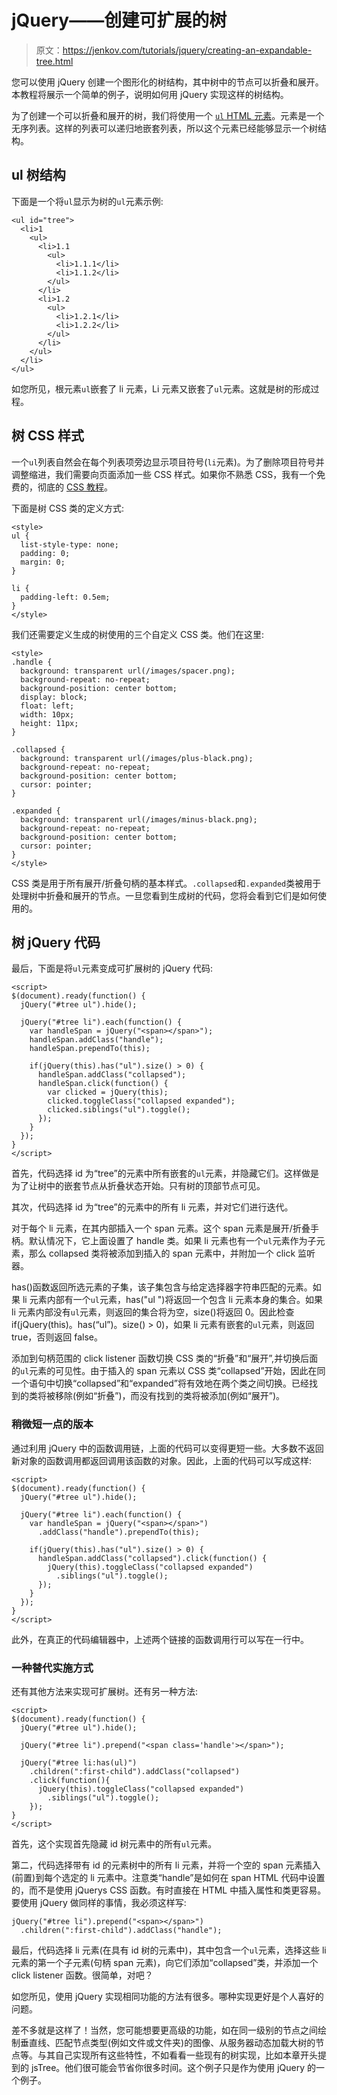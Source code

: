 # jQuery——创建可扩展的树

> 原文：<https://jenkov.com/tutorials/jquery/creating-an-expandable-tree.html>

您可以使用 jQuery 创建一个图形化的树结构，其中树中的节点可以折叠和展开。本教程将展示一个简单的例子，说明如何用 jQuery 实现这样的树结构。

为了创建一个可以折叠和展开的树，我们将使用一个 [`ul` HTML 元素](/html4/lists.html)。元素是一个无序列表。这样的列表可以递归地嵌套列表，所以这个元素已经能够显示一个树结构。

## ul 树结构

下面是一个将`ul`显示为树的`ul`元素示例:

```
<ul id="tree">                                                                                                
  <li>1                                                                
    <ul>                                                                              
      <li>1.1                                      
        <ul>                                                      
          <li>1.1.1</li> 
          <li>1.1.2</li> 
        </ul>                                                     
      </li>                                                                 
      <li>1.2                                      
        <ul>                                                      
          <li>1.2.1</li> 
          <li>1.2.2</li> 
        </ul>                                                     
      </li>                                                                 
    </ul>                                                                             
  </li>                                                                                         
</ul>                                                                                                         

```

如您所见，根元素`ul`嵌套了 li 元素，Li 元素又嵌套了`ul`元素。这就是树的形成过程。

## 树 CSS 样式

一个`ul`列表自然会在每个列表项旁边显示项目符号(`li`元素)。为了删除项目符号并调整缩进，我们需要向页面添加一些 CSS 样式。如果你不熟悉 CSS，我有一个免费的，彻底的 [CSS 教程](/css/index.html)。

下面是树 CSS 类的定义方式:

```
<style>                       
ul {                                 
  list-style-type: none;  
  padding: 0;             
  margin: 0;              
}                                   

li {                                 
  padding-left: 0.5em;    
}                                   
</style>                      

```

我们还需要定义生成的树使用的三个自定义 CSS 类。他们在这里:

```
<style>                                                                            
.handle {                                                                            
  background: transparent url(/images/spacer.png);                         
  background-repeat: no-repeat;                                            
  background-position: center bottom;                                      
  display: block;                                                          
  float: left;                                                             
  width: 10px;                                                             
  height: 11px;                                                            
}                                                                                    

.collapsed {                                                                         
  background: transparent url(/images/plus-black.png);                     
  background-repeat: no-repeat;                                            
  background-position: center bottom;                                      
  cursor: pointer;                                                         
}                                                                                    

.expanded {                                                                          
  background: transparent url(/images/minus-black.png);                    
  background-repeat: no-repeat;                                            
  background-position: center bottom;                                      
  cursor: pointer;                                                         
}                                                                                    
</style>                                                                           

```

CSS 类是用于所有展开/折叠句柄的基本样式。`.collapsed`和`.expanded`类被用于处理树中折叠和展开的节点。一旦您看到生成树的代码，您将会看到它们是如何使用的。

## 树 jQuery 代码

最后，下面是将`ul`元素变成可扩展树的 jQuery 代码:

```
<script>                                                                               
$(document).ready(function() {                                                               
  jQuery("#tree ul").hide();                                                       

  jQuery("#tree li").each(function() {                                                  
    var handleSpan = jQuery("<span></span>");                            
    handleSpan.addClass("handle");                                       
    handleSpan.prependTo(this);                                          

    if(jQuery(this).has("ul").size() > 0) {                              
      handleSpan.addClass("collapsed");                        
      handleSpan.click(function() {                            
        var clicked = jQuery(this);                  
        clicked.toggleClass("collapsed expanded");   
        clicked.siblings("ul").toggle();             
      });                                                      
    }                                                                    
  });                                                                              
}                                                                                            
</script>                                                                                  

```

首先，代码选择 id 为“tree”的元素中所有嵌套的`ul`元素，并隐藏它们。这样做是为了让树中的嵌套节点从折叠状态开始。只有树的顶部节点可见。

其次，代码选择 id 为“tree”的元素中的所有 li 元素，并对它们进行迭代。

对于每个 li 元素，在其内部插入一个 span 元素。这个 span 元素是展开/折叠手柄。默认情况下，它上面设置了 handle 类。如果 li 元素也有一个`ul`元素作为子元素，那么 collapsed 类将被添加到插入的 span 元素中，并附加一个 click 监听器。

has()函数返回所选元素的子集，该子集包含与给定选择器字符串匹配的元素。如果 li 元素内部有一个`ul`元素，has("ul ")将返回一个包含 li 元素本身的集合。如果 li 元素内部没有`ul`元素，则返回的集合将为空，size()将返回 0。因此检查 if(jQuery(this)。has(“ul”)。size() > 0)，如果 li 元素有嵌套的`ul`元素，则返回 true，否则返回 false。

添加到句柄范围的 click listener 函数切换 CSS 类的“折叠”和“展开”,并切换后面的`ul`元素的可见性。由于插入的 span 元素以 CSS 类“collapsed”开始，因此在同一个语句中切换“collapsed”和“expanded”将有效地在两个类之间切换。已经找到的类将被移除(例如“折叠”)，而没有找到的类将被添加(例如“展开”)。

### 稍微短一点的版本

通过利用 jQuery 中的函数调用链，上面的代码可以变得更短一些。大多数不返回新对象的函数调用都返回调用该函数的对象。因此，上面的代码可以写成这样:

```
<script>                                                                               
$(document).ready(function() {                                                               
  jQuery("#tree ul").hide();                                                       

  jQuery("#tree li").each(function() {                                                  
    var handleSpan = jQuery("<span></span>")                            
      .addClass("handle").prependTo(this);                                          

    if(jQuery(this).has("ul").size() > 0) {                              
      handleSpan.addClass("collapsed").click(function() {                            
        jQuery(this).toggleClass("collapsed expanded")   
          .siblings("ul").toggle();             
      });                                                      
    }                                                                    
  });                                                                              
}                                                                                            
</script>                                                                              

```

此外，在真正的代码编辑器中，上述两个链接的函数调用行可以写在一行中。

### 一种替代实施方式

还有其他方法来实现可扩展树。还有另一种方法:

```
<script>                                                                               
$(document).ready(function() {                                                               
  jQuery("#tree ul").hide();                                                       

  jQuery("#tree li").prepend("<span class='handle'></span>");

  jQuery("#tree li:has(ul)")
    .children(":first-child").addClass("collapsed")
    .click(function(){    
      jQuery(this).toggleClass("collapsed expanded")
        .siblings("ul").toggle();
    });                                                                                            
}                                                                                            
</script>                                                                              

```

首先，这个实现首先隐藏 id 树元素中的所有`ul`元素。

第二，代码选择带有 id 的元素树中的所有 li 元素，并将一个空的 span 元素插入(前置)到每个选定的 li 元素中。注意类“handle”是如何在 span HTML 代码中设置的，而不是使用 jQuerys CSS 函数。有时直接在 HTML 中插入属性和类更容易。要使用 jQuery 做同样的事情，我必须这样写:

```
jQuery("#tree li").prepend("<span></span>")
  .children(":first-child").addClass("handle");

```

最后，代码选择 li 元素(在具有 id 树的元素中)，其中包含一个`ul`元素，选择这些 li 元素的第一个子元素(句柄 span 元素)，向它们添加“collapsed”类，并添加一个 click listener 函数。很简单，对吧？

如您所见，使用 jQuery 实现相同功能的方法有很多。哪种实现更好是个人喜好的问题。

差不多就是这样了！当然，您可能想要更高级的功能，如在同一级别的节点之间绘制垂直线、匹配节点类型(例如文件或文件夹)的图像、从服务器动态加载大树的节点等。与其自己实现所有这些特性，不如看看一些现有的树实现，比如本章开头提到的 jsTree。他们很可能会节省你很多时间。这个例子只是作为使用 jQuery 的一个例子。